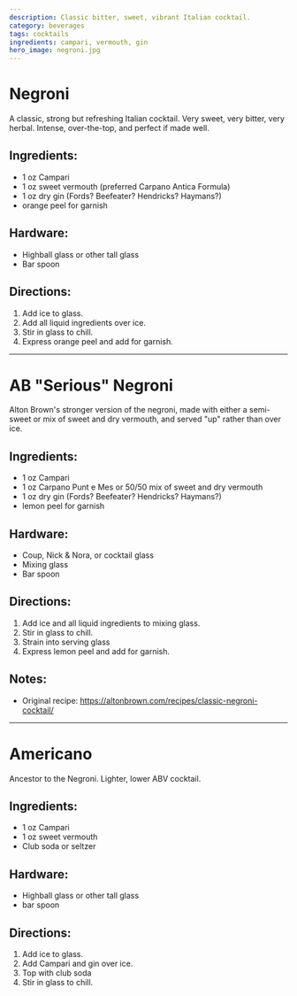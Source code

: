 ```yaml
---
description: Classic bitter, sweet, vibrant Italian cocktail. 
category: beverages
tags: cocktails
ingredients: campari, vermouth, gin
hero_image: negroni.jpg
---
```


# Negroni

A classic, strong but refreshing Italian cocktail. Very sweet, very bitter, very herbal. Intense, over-the-top, and perfect if made well.

## Ingredients:

- 1 oz Campari 
- 1 oz sweet vermouth (preferred Carpano Antica Formula)
- 1 oz dry gin (Fords? Beefeater? Hendricks? Haymans?)
- orange peel for garnish

## Hardware:

- Highball glass or other tall glass
- Bar spoon

## Directions:

1. Add ice to glass.
2. Add all liquid ingredients over ice.
3. Stir in glass to chill. 
4. Express orange peel and add for garnish. 

---

# AB "Serious" Negroni

Alton Brown's stronger version of the negroni, made with either a semi-sweet or mix of sweet and dry vermouth, and served "up" rather than over ice.

## Ingredients:

- 1 oz Campari 
- 1 oz Carpano Punt e Mes or 50/50 mix of sweet and dry vermouth
- 1 oz dry gin (Fords? Beefeater? Hendricks? Haymans?)
- lemon peel for garnish

## Hardware:

- Coup, Nick & Nora, or cocktail glass
- Mixing glass
- Bar spoon

## Directions:

1. Add ice and all liquid ingredients to mixing glass.
2. Stir in glass to chill. 
3. Strain into serving glass
4. Express lemon peel and add for garnish. 

## Notes:

- Original recipe: <https://altonbrown.com/recipes/classic-negroni-cocktail/>

---

# Americano

Ancestor to the Negroni. Lighter, lower ABV cocktail.

## Ingredients:

- 1 oz Campari
- 1 oz sweet vermouth
- Club soda or seltzer

## Hardware:

- Highball glass or other tall glass
- bar spoon

## Directions:

1. Add ice to glass.
2. Add Campari and gin over ice.
3. Top with club soda
4. Stir in glass to chill. 
